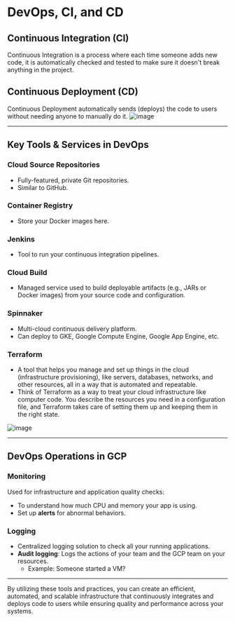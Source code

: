 # DevOps, CI, and CD

## Continuous Integration (CI)
Continuous Integration is a process where each time someone adds new code, it is automatically checked and tested to make sure it doesn't break anything in the project.

## Continuous Deployment (CD)
Continuous Deployment automatically sends (deploys) the code to users without needing anyone to manually do it.
![image](https://github.com/user-attachments/assets/31cd9fe9-e6be-4549-a521-9e33f8c58b01)

---

## Key Tools & Services in DevOps

### Cloud Source Repositories
- Fully-featured, private Git repositories.
- Similar to GitHub.

### Container Registry
- Store your Docker images here.

### Jenkins
- Tool to run your continuous integration pipelines.

### Cloud Build
- Managed service used to build deployable artifacts (e.g., JARs or Docker images) from your source code and configuration.

### Spinnaker
- Multi-cloud continuous delivery platform.
- Can deploy to GKE, Google Compute Engine, Google App Engine, etc.

### Terraform
- A tool that helps you manage and set up things in the cloud (infrastructure provisioning), like servers, databases, networks, and other resources, all in a way that is automated and repeatable.
- Think of Terraform as a way to treat your cloud infrastructure like computer code. You describe the resources you need in a configuration file, and Terraform takes care of setting them up and keeping them in the right state.

![image](https://github.com/user-attachments/assets/1156c79a-0447-4c63-a080-b82b36eb86b8)

---

## DevOps Operations in GCP

### Monitoring
Used for infrastructure and application quality checks:
- To understand how much CPU and memory your app is using.
- Set up **alerts** for abnormal behaviors.

### Logging
- Centralized logging solution to check all your running applications.
- **Audit logging**: Logs the actions of your team and the GCP team on your resources.
  - Example: Someone started a VM?

---

By utilizing these tools and practices, you can create an efficient, automated, and scalable infrastructure that continuously integrates and deploys code to users while ensuring quality and performance across your systems.
